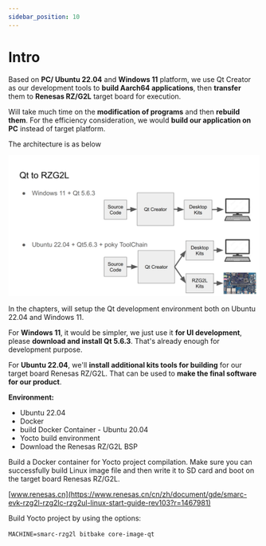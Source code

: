 ```yaml
---
sidebar_position: 10
---
```


# Intro
Based on **PC/ Ubuntu 22.04** and **Windows 11** platform, we use Qt Creator as our development tools to **build Aarch64 applications**, then **transfer** them to **Renesas RZ/G2L** target board for execution.

Will take much time on the **modification of programs** and then **rebuild them**. For the efficiency consideration, we would **build our application on PC** instead of target platform.

The architecture is as below

![](../img/q00_01.png)

In the chapters, will setup the Qt development environment both on Ubuntu 22.04 and Windows 11.

For **Windows 11**, it would be simpler, we just use it **for UI development**, please **download and install Qt 5.6.3**. That's already enough for development purpose.

For **Ubuntu 22.04**, we'll **install additional kits tools for building** for our target board Renesas RZ/G2L. That can be used to **make the final software for our product**.

**Environment:**

- Ubuntu 22.04
- Docker
- build Docker Container - Ubuntu 20.04
- Yocto build environment
- Download the Renesas RZ/G2L BSP

Build a Docker container for Yocto project compilation. Make sure you can successfully build Linux image file and then write it to SD card and boot on the target board Renesas RZ/G2L. 

[www.renesas.cn](https://www.renesas.cn/cn/zh/document/gde/smarc-evk-rzg2l-rzg2lc-rzg2ul-linux-start-guide-rev103?r=1467981)

Build Yocto project by using the options:

`MACHINE=smarc-rzg2l bitbake core-image-qt`